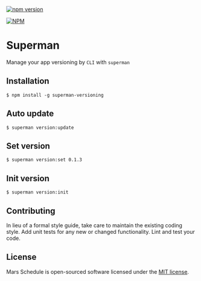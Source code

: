 [![npm version](https://badge.fury.io/js/superman-versioning.svg)](https://badge.fury.io/js/superman-versioning)

[![NPM](https://nodei.co/npm/superman-versioning.png)](https://nodei.co/npm/superman-versioning/)

# Superman
Manage your app versioning by `CLI` with `superman`

## Installation
    $ npm install -g superman-versioning

## Auto update
    $ superman version:update
    
## Set version
    $ superman version:set 0.1.3
    
## Init version
    $ superman version:init

## Contributing
In lieu of a formal style guide, take care to maintain the existing coding style. Add unit tests for any new or changed functionality. Lint and test your code.

## License
Mars Schedule is open-sourced software licensed under the [MIT license](http://opensource.org/licenses/MIT).
